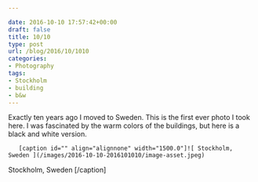 ```yaml
---

date: 2016-10-10 17:57:42+00:00
draft: false
title: 10/10
type: post
url: /blog/2016/10/1010
categories:
- Photography
tags:
- Stockholm
- building
- b&w
---
```


Exactly ten years ago I moved to Sweden. This is the first ever photo I took here. I was fascinated by the warm colors of the buildings, but here is a black and white version.


  
       [caption id="" align="alignnone" width="1500.0"]![ Stockholm, Sweden ](/images/2016-10-10-2016101010/image-asset.jpeg)
 Stockholm, Sweden [/caption]
